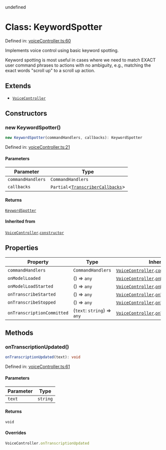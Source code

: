 undefined
# Class: KeywordSpotter

Defined in: [voiceController.ts:60](https://github.com/usefulsensors/moonshine-js/blob/main/src/voiceController.ts#L60)

Implements voice control using basic keyword spotting. 

Keyword spotting is most useful in cases where we need to match EXACT user command phrases to actions 
with no ambiguity, e.g., matching the exact words "scroll up" to a scroll up action.

## Extends

- [`VoiceController`](/docs/api/classes/voicecontroller)

## Constructors

### new KeywordSpotter()

```ts
new KeywordSpotter(commandHandlers, callbacks): KeywordSpotter
```

Defined in: [voiceController.ts:21](https://github.com/usefulsensors/moonshine-js/blob/main/src/voiceController.ts#L21)

#### Parameters

| Parameter | Type |
| ------ | ------ |
| `commandHandlers` | `CommandHandlers` |
| `callbacks` | `Partial`\<[`TranscriberCallbacks`](/docs/api/interfaces/transcribercallbacks)\> |

#### Returns

[`KeywordSpotter`](/docs/api/classes/keywordspotter)

#### Inherited from

[`VoiceController`](/docs/api/classes/voicecontroller).[`constructor`](/docs/api/classes/voicecontroller#constructors)

## Properties

| Property | Type | Inherited from | Defined in |
| ------ | ------ | ------ | ------ |
| <a id="commandhandlers-1"></a> `commandHandlers` | `CommandHandlers` | [`VoiceController`](/docs/api/classes/voicecontroller).[`commandHandlers`](/docs/api/classes/voicecontroller#commandhandlers-1) | [voiceController.ts:12](https://github.com/usefulsensors/moonshine-js/blob/main/src/voiceController.ts#L12) |
| <a id="onmodelloaded"></a> `onModelLoaded` | () => `any` | [`VoiceController`](/docs/api/classes/voicecontroller).[`onModelLoaded`](/docs/api/classes/voicecontroller#onmodelloaded) | [voiceController.ts:15](https://github.com/usefulsensors/moonshine-js/blob/main/src/voiceController.ts#L15) |
| <a id="onmodelloadstarted"></a> `onModelLoadStarted` | () => `any` | [`VoiceController`](/docs/api/classes/voicecontroller).[`onModelLoadStarted`](/docs/api/classes/voicecontroller#onmodelloadstarted) | [voiceController.ts:14](https://github.com/usefulsensors/moonshine-js/blob/main/src/voiceController.ts#L14) |
| <a id="ontranscribestarted"></a> `onTranscribeStarted` | () => `any` | [`VoiceController`](/docs/api/classes/voicecontroller).[`onTranscribeStarted`](/docs/api/classes/voicecontroller#ontranscribestarted) | [voiceController.ts:16](https://github.com/usefulsensors/moonshine-js/blob/main/src/voiceController.ts#L16) |
| <a id="ontranscribestopped"></a> `onTranscribeStopped` | () => `any` | [`VoiceController`](/docs/api/classes/voicecontroller).[`onTranscribeStopped`](/docs/api/classes/voicecontroller#ontranscribestopped) | [voiceController.ts:17](https://github.com/usefulsensors/moonshine-js/blob/main/src/voiceController.ts#L17) |
| <a id="ontranscriptioncommitted"></a> `onTranscriptionCommitted` | (`text`: `string`) => `any` | [`VoiceController`](/docs/api/classes/voicecontroller).[`onTranscriptionCommitted`](/docs/api/classes/voicecontroller#ontranscriptioncommitted) | [voiceController.ts:18](https://github.com/usefulsensors/moonshine-js/blob/main/src/voiceController.ts#L18) |

## Methods

### onTranscriptionUpdated()

```ts
onTranscriptionUpdated(text): void
```

Defined in: [voiceController.ts:61](https://github.com/usefulsensors/moonshine-js/blob/main/src/voiceController.ts#L61)

#### Parameters

| Parameter | Type |
| ------ | ------ |
| `text` | `string` |

#### Returns

`void`

#### Overrides

```ts
VoiceController.onTranscriptionUpdated
```

